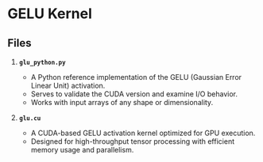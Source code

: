 # **GELU Kernel**

## Files

1. **`glu_python.py`**  
   - A Python reference implementation of the GELU (Gaussian Error Linear Unit) activation.  
   - Serves to validate the CUDA version and examine I/O behavior.  
   - Works with input arrays of any shape or dimensionality.

2. **`glu.cu`**  
   - A CUDA-based GELU activation kernel optimized for GPU execution.  
   - Designed for high-throughput tensor processing with efficient memory usage and parallelism.
